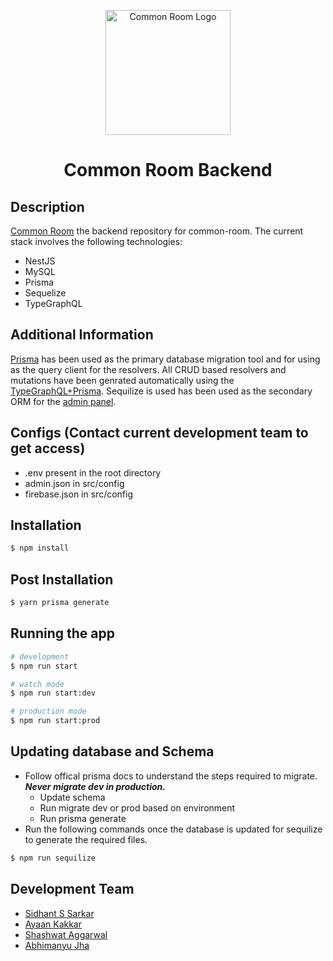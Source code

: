 <p align="center">
  <a href="https://common-room.netlify.app/" target="blank"><img src="https://common-room.netlify.app/images/logo.svg" height="200" alt="Common Room Logo" /></a>
</p>

<h1><p align="center">Common Room Backend</p></h1>

## Description

[Common Room](https://common-room.netlify.app/) the backend repository for common-room. The current stack involves the following technologies:
- NestJS 
- MySQL
- Prisma 
- Sequelize
- TypeGraphQL

## Additional Information

[Prisma](https://www.prisma.io/) has been used as the primary database migration tool and for using as the query client for the resolvers. All CRUD based resolvers and mutations have been genrated automatically using the [TypeGraphQL+Prisma](https://github.com/MichalLytek/typegraphql-prisma#readme). Sequilize is used has been used as the secondary ORM for the [admin panel](https://adminjs.co/).

## Configs (Contact current development team to get access)
- .env present in the root directory
- admin.json in src/config
- firebase.json in src/config

## Installation

```bash
$ npm install
```

## Post Installation

```bash
$ yarn prisma generate
```

## Running the app

```bash
# development
$ npm run start

# watch mode
$ npm run start:dev

# production mode
$ npm run start:prod
```

## Updating database and Schema

- Follow offical prisma docs to understand the steps required to migrate. ***Never migrate dev in production.***
  - Update schema
  - Run migrate dev or prod based on environment
  - Run prisma generate
- Run the following commands once the database is updated for sequilize to generate the required files.
```bash
$ npm run sequilize
```

## Development Team

- [Sidhant S Sarkar](mailto:sidhant18102@iiitd.ac.in)
- [Ayaan Kakkar](mailto:ayaan18028@iiitd.ac.in)
- [Shashwat Aggarwal](mailto:shashwat18097@iiitd.ac.in)
- [Abhimanyu Jha](mailto:abhimanyu17126@iiitd.ac.in)
